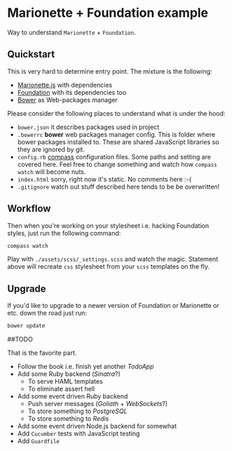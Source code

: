 # Marionette + Foundation example

Way to understand `Marionette` + `Foundation`.

## Quickstart
This is very hard to determine entry point. The mixture is the following:

* [Marionette.js](http://marionettejs.com/) with dependencies
* [Foundation](http://foundation.zurb.com/) with its dependencies too
* [Bower](http://bower.io/) as Web-packages manager

Please consider the following places to understand what is under the hood:

  * `bower.json` it describes packages used in project
  * `.bowerrc` **bower** web packages manager config. This is folder where bower packages installed to. These are shared JavaScript libraries so they are ignored by git.
  * `config.rb` [compass](http://compass-style.org/) configuration files. Some paths and setting are covered here. Feel free to change something and watch how `compass watch` will become nuts.
  * `index.html` sorry, right now it's static. No comments here :-(
  * `.gitignore` watch out stuff described here tends to be be overwritten!

## Workflow 
Then when you're working on your stylesheet i.e. hacking Foundation styles, just run the following command:

```bash
compass watch
```

Play with `./assets/scss/_settings.scss` and watch the magic.
Statement above will recreate `css` stylesheet from your `scss` templates on the fly.

## Upgrade

If you'd like to upgrade to a newer version of Foundation or Marionette or etc. down the road just run:

```bash
bower update
```

##TODO

That is the favorite part.

* Follow the book i.e. finish yet another *TodoApp*
* Add some Ruby backend (*Sinatra*?)
  * To serve HAML templates
  * To eliminate assert hell
* Add some event driven Ruby backend
  * Push server messages (*Goliath* + *WebSockets*?)
  * To store something to *PostgreSQL*
  * To store something to *Redis*
* Add some event driven Node.js backend for somewhat
* Add `Cucumber` tests with JavaScript testing
* Add `Guardfile`
